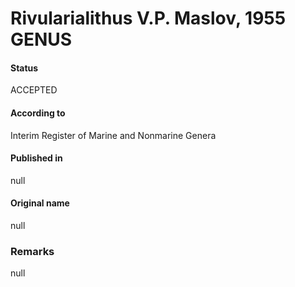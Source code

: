 # Rivularialithus V.P. Maslov, 1955 GENUS

#### Status
ACCEPTED

#### According to
Interim Register of Marine and Nonmarine Genera

#### Published in
null

#### Original name
null

### Remarks
null